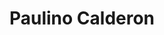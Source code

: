 ---
chapter_leader: Riviera Maya
company: Websec
facebook: ''
image: https://www.blackhat.com/us-16/presenters/headshots/Paulino-Calderon.jpg
job_title: ''
linkedin: ''
notes: Looking for additional activities related to IoT/mIoT security!
project_leader:
- IoT Goat
sessions:
- OWASP Mobile Security Testing Guide 101
- Mobile Basic Security Testing and Reverse Engineering
- Mobile Security Testing Guide onboarding
- Android and iOS Security Enhancements and Crackme Apps
- Mobile AppSec Verification Standard (MASVS)
- Real world Chaos Engineering
- Hacking ML Applications
- Agile Practices for Security Teams
status: ''
title: Paulino Calderon
travel-from: Mexico
twitter: calderpwn
type: participant
website: calderonpale.com
---